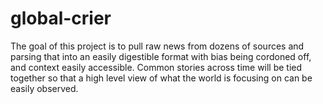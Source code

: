 # global-crier

The goal of this project is to pull raw news from dozens of sources and parsing that into an easily digestible format with bias being cordoned off, and context easily accessible.
Common stories across time will be tied together so that a high level view of what the world is focusing on can be easily observed.